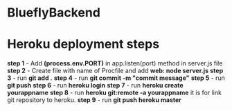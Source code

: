 # BlueflyBackend

# Heroku deployment steps #

**step 1** - Add **(process.env.PORT)** in app.listen(port) method in server.js file 
**step 2** - Create file with name of Procfile and add **web: node server.js**
**step 3** - run **git add .**
**step 4** - run **git commit -m "commit message"**
**step 5** - run **git push**
**step 6** - run **heroku login**
**step 7** - run **heroku create yourappname**
**step 8** - run **heroku git:remote -a yourappname**  it is for link git repository to heroku.
**step 9** - run **git push heroku master**
